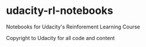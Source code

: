 # udacity-rl-notebooks
Notebooks for Udacity's Reinforement Learning Course

Copyright to Udacity for all code and content
